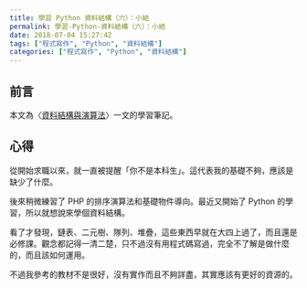 ```yaml
---
title: 學習 Python 資料結構（六）：小結
permalink: 學習-Python-資料結構（六）：小結
date: 2018-07-04 15:27:42
tags: ["程式寫作", "Python", "資料結構"]
categories: ["程式寫作", "Python", "資料結構"]
---
```


## 前言
本文為〈[資料結構與演算法](https://legacy.gitbook.com/book/yuanbin/algorithm/details/zh-tw)〉一文的學習筆記。

## 心得
從開始求職以來，就一直被提醒「你不是本科生」。這代表我的基礎不夠，應該是缺少了什麼。

後來稍微練習了 PHP 的排序演算法和基礎物件導向。最近又開始了 Python 的學習，所以就想說來學個資料結構。

看了才發現，鏈表、二元樹、隊列、堆疊，這些東西早就在大四上過了，而且還是必修課。觀念都記得一清二楚，只不過沒有用程式碼寫過，完全不了解是做什麼的，而且該如何運用。

不過我參考的教材不是很好，沒有實作而且不夠詳盡，其實應該有更好的資源的。